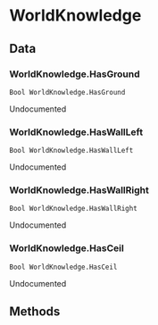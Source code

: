 # WorldKnowledge
## Data
### WorldKnowledge.HasGround
`Bool WorldKnowledge.HasGround`

Undocumented
### WorldKnowledge.HasWallLeft
`Bool WorldKnowledge.HasWallLeft`

Undocumented
### WorldKnowledge.HasWallRight
`Bool WorldKnowledge.HasWallRight`

Undocumented
### WorldKnowledge.HasCeil
`Bool WorldKnowledge.HasCeil`

Undocumented
## Methods

